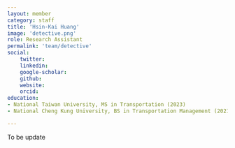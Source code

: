 ```yaml
---
layout: member
category: staff
title: 'Hsin-Kai Huang'
image: 'detective.png'
role: Research Assistant
permalink: 'team/detective'
social:
    twitter: 
    linkedin: 
    google-scholar: 
    github:
    website:
    orcid:
education:
- National Taiwan University, MS in Transportation (2023)
- National Cheng Kung University, BS in Transportation Management (2021)

---
```


To be update
